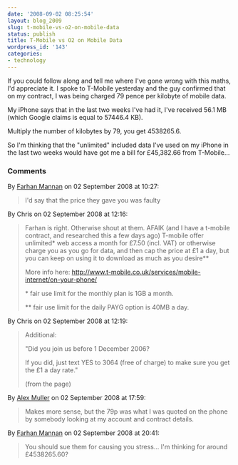 ```yaml
---
date: '2008-09-02 08:25:54'
layout: blog_2009
slug: t-mobile-vs-o2-on-mobile-data
status: publish
title: T-Mobile vs O2 on Mobile Data
wordpress_id: '143'
categories:
- technology
---
```


If you could follow along and tell me where I've gone wrong with this maths,
I'd appreciate it. I spoke to T-Mobile yesterday and the guy confirmed that on
my contract, I was being charged 79 pence per kilobyte of mobile data.

My iPhone says that in the last two weeks I've had it, I've received 56.1 MB
(which Google claims is equal to 57446.4 KB).

Multiply the number of kilobytes by 79, you get 4538265.6.

So I'm thinking that the "unlimited" included data I've used on my iPhone in
the last two weeks would have got me a bill for £45,382.66 from T-Mobile...

### Comments ###

By [Farhan Mannan](http://disinformatics.com) on 02 September 2008 at 10:27:

> I'd say that the price they gave you was faulty

By Chris on 02 September 2008 at 12:16:

> Farhan is right. Otherwise shout at them. AFAIK (and I have a t-mobile contract,
> and researched this a few days ago) T-mobile offer unlimited\* web access a month
> for £7.50 (incl. VAT) or otherwise charge you as you go for data, and then cap
> the price at £1 a day, but you can keep on using it to download as much as you
> desire\*\*
> 
> More info here: http://www.t-mobile.co.uk/services/mobile-internet/on-your-phone/
> 
> \* fair use limit for the monthly plan is 1GB a month.
> 
> \** fair use limit for the daily PAYG option is 40MB a day.
> 

By Chris on 02 September 2008 at 12:19:

> Additional:
> 
> "Did you join us before 1 December 2006?
> 
> If you did, just text YES to 3064 (free of charge) to make sure you get the £1 a
> day rate."
> 
> (from the page)

By [Alex Muller](http://alex.mullr.net/blog/) on 02 September 2008 at 17:59:

> Makes more sense, but the 79p was what I was quoted on the phone by somebody
> looking at my account and contract details.

By [Farhan Mannan](http://disinformatics.com) on 02 September 2008 at 20:41:

> You should sue them for causing you stress... I'm thinking for around
> £4538265.60?
